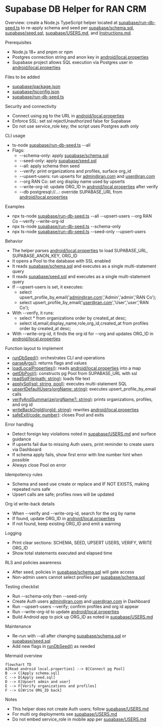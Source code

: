 # Supabase DB Helper for RAN CRM

Overview: create a Node.js TypeScript helper located at [supabase/run-db-seed.ts](supabase/run-db-seed.ts:1) to re-apply schema and seed per [supabase/schema.sql](supabase/schema.sql:1), [supabase/seed.sql](supabase/seed.sql:1), [supabase/USERS.md](supabase/USERS.md:1), and [Instructions.md](Instructions.md:1).

Prerequisites
- Node.js 18+ and pnpm or npm
- Postgres connection string and anon key in [android/local.properties](android/local.properties:1)
- Supabase project allows SQL execution via Postgres user in [android/local.properties](android/local.properties:1)

Files to be added
- [supabase/package.json](supabase/package.json:1)
- [supabase/tsconfig.json](supabase/tsconfig.json:1)
- [supabase/run-db-seed.ts](supabase/run-db-seed.ts:1)

Security and connectivity
- Connect using pg to the URL in [android/local.properties](android/local.properties:6)
- Enforce SSL: set ssl rejectUnauthorized false for Supabase
- Do not use service_role key; the script uses Postgres auth only

CLI usage
- ts-node [supabase/run-db-seed.ts](supabase/run-db-seed.ts:1) --all
- Flags:
  - --schema-only: apply [supabase/schema.sql](supabase/schema.sql:1)
  - --seed-only: apply [supabase/seed.sql](supabase/seed.sql:1)
  - --all: apply schema then seed
  - --verify: print organizations and profiles, surface org_id
  - --upsert-users: run upserts for admin@ran.com and user@ran.com
  - --org RAN Co: set org display name used by upserts
  - --write-org-id: update ORG_ID in [android/local.properties](android/local.properties:1) after verify
  - --db postgresql://...: override SUPABASE_URL from [android/local.properties](android/local.properties:6)

Examples
- npx ts-node [supabase/run-db-seed.ts](supabase/run-db-seed.ts:1) --all --upsert-users --org RAN Co --verify --write-org-id
- npx ts-node [supabase/run-db-seed.ts](supabase/run-db-seed.ts:1) --schema-only
- npx ts-node [supabase/run-db-seed.ts](supabase/run-db-seed.ts:1) --seed-only --upsert-users

Behavior
- The helper parses [android/local.properties](android/local.properties:1) to load SUPABASE_URL, SUPABASE_ANON_KEY, ORG_ID
- It opens a Pool to the database with SSL enabled
- It reads [supabase/schema.sql](supabase/schema.sql:1) and executes as a single multi-statement query
- It reads [supabase/seed.sql](supabase/seed.sql:1) and executes as a single multi-statement query
- If --upsert-users is set, it executes:
  - select upsert_profile_by_email('admin@ran.com','Admin','admin','RAN Co');
  - select upsert_profile_by_email('user@ran.com','User','user','RAN Co');
- With --verify, it runs:
  - select * from organizations order by created_at desc;
  - select id,email,display_name,role,org_id,created_at from profiles order by created_at desc;
- With --write-org-id, it finds the org id for --org and updates ORG_ID in [android/local.properties](android/local.properties:1)

Function layout to implement
- [runDbSeed()](supabase/run-db-seed.ts:1): orchestrates CLI and operations
- [parseArgs()](supabase/run-db-seed.ts:1): returns flags and values
- [loadLocalProperties()](supabase/run-db-seed.ts:1): reads [android/local.properties](android/local.properties:1) into a map
- [getDbPool()](supabase/run-db-seed.ts:1): constructs pg Pool from SUPABASE_URL with ssl
- [readSqlFile(path: string)](supabase/run-db-seed.ts:1): loads file text
- [applySql(sql: string, pool)](supabase/run-db-seed.ts:1): executes multi-statement SQL
- [upsertDefaultUsers(orgName: string)](supabase/run-db-seed.ts:1): executes upsert_profile_by_email calls
- [verifyAndSummarize(orgName?: string)](supabase/run-db-seed.ts:1): prints organizations, profiles, and org id
- [writeBackOrgId(orgId: string)](supabase/run-db-seed.ts:1): rewrites [android/local.properties](android/local.properties:1)
- [safeExit(code: number)](supabase/run-db-seed.ts:1): closes Pool and exits

Error handling
- Detect foreign key violations noted in [supabase/USERS.md](supabase/USERS.md:71) and surface guidance
- If upserts fail due to missing Auth users, print reminder to create users via Dashboard
- If schema apply fails, show first error with line number hint when possible
- Always close Pool on error

Idempotency rules
- Schema and seed use create or replace and IF NOT EXISTS, making repeated runs safe
- Upsert calls are safe; profiles rows will be updated

Org id write-back details
- When --verify and --write-org-id, search for the org by name
- If found, update ORG_ID in [android/local.properties](android/local.properties:1)
- If not found, keep existing ORG_ID and emit a warning

Logging
- Print clear sections: SCHEMA, SEED, UPSERT USERS, VERIFY, WRITE ORG_ID
- Show total statements executed and elapsed time

RLS and policies awareness
- After seed, policies in [supabase/schema.sql](supabase/schema.sql:112) will gate access
- Non-admin users cannot select profiles per [supabase/schema.sql](supabase/schema.sql:165)

Testing checklist
- Run --schema-only then --seed-only
- Create Auth users admin@ran.com and user@ran.com in Dashboard
- Run --upsert-users --verify; confirm profiles and org id appear
- Run --write-org-id to update [android/local.properties](android/local.properties:1)
- Build Android app to pick up ORG_ID as noted in [supabase/USERS.md](supabase/USERS.md:60)

Maintenance
- Re-run with --all after changing [supabase/schema.sql](supabase/schema.sql:1) or [supabase/seed.sql](supabase/seed.sql:1)
- Add new flags in [runDbSeed()](supabase/run-db-seed.ts:1) as needed

Mermaid overview
```mermaid
flowchart TD
A[Read android local.properties] --> B[Connect pg Pool]
B --> C[Apply schema.sql]
C --> D[Apply seed.sql]
D --> E[Upsert admin and user]
E --> F[Verify organizations and profiles]
F --> G[Write ORG_ID back]
```

Notes
- This helper does not create Auth users; follow [supabase/USERS.md](supabase/USERS.md:14)
- For multi org deployments see [supabase/USERS.md](supabase/USERS.md:98)
- Do not embed service_role in mobile app per [supabase/USERS.md](supabase/USERS.md:104)